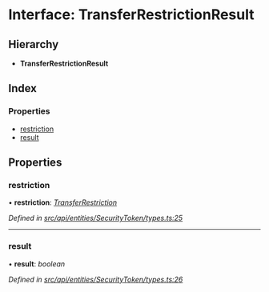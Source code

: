 # Interface: TransferRestrictionResult

## Hierarchy

* **TransferRestrictionResult**

## Index

### Properties

* [restriction](transferrestrictionresult.md#restriction)
* [result](transferrestrictionresult.md#result)

## Properties

###  restriction

• **restriction**: *[TransferRestriction](transferrestriction.md)*

*Defined in [src/api/entities/SecurityToken/types.ts:25](https://github.com/PolymathNetwork/polymesh-sdk/blob/bf2b7a12/src/api/entities/SecurityToken/types.ts#L25)*

___

###  result

• **result**: *boolean*

*Defined in [src/api/entities/SecurityToken/types.ts:26](https://github.com/PolymathNetwork/polymesh-sdk/blob/bf2b7a12/src/api/entities/SecurityToken/types.ts#L26)*
